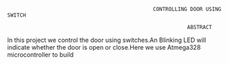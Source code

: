                                                    CONTROLLING DOOR USING SWITCH
                                                   
                                                              ABSTRACT
                                                              
 In this project we control the door using switches.An Blinking LED will indicate whether the door is open or close.Here we use Atmega328 microcontroller to build 
 
                                                   
                                                   
                                                   
